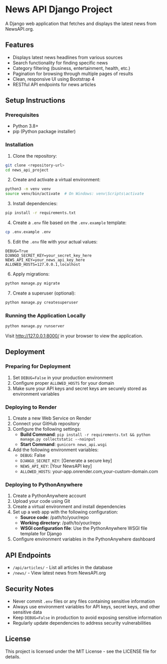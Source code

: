 # News API Django Project

A Django web application that fetches and displays the latest news from NewsAPI.org.

## Features

- Displays latest news headlines from various sources
- Search functionality for finding specific news
- Category filtering (business, entertainment, health, etc.)
- Pagination for browsing through multiple pages of results
- Clean, responsive UI using Bootstrap 4
- RESTful API endpoints for news articles

## Setup Instructions

### Prerequisites

- Python 3.8+
- pip (Python package installer)

### Installation

1. Clone the repository:
```bash
git clone <repository-url>
cd news_api_project
```

2. Create and activate a virtual environment:
```bash
python3 -m venv venv
source venv/bin/activate  # On Windows: venv\Scripts\activate
```

3. Install dependencies:
```bash
pip install -r requirements.txt
```

4. Create a `.env` file based on the `.env.example` template:
```bash
cp .env.example .env
```

5. Edit the `.env` file with your actual values:
```
DEBUG=True
DJANGO_SECRET_KEY=your_secret_key_here
NEWS_API_KEY=your_news_api_key_here
ALLOWED_HOSTS=127.0.0.1,localhost
```

6. Apply migrations:
```bash
python manage.py migrate
```

7. Create a superuser (optional):
```bash
python manage.py createsuperuser
```

### Running the Application Locally

```bash
python manage.py runserver
```

Visit http://127.0.0.1:8000/ in your browser to view the application.

## Deployment

### Preparing for Deployment

1. Set `DEBUG=False` in your production environment
2. Configure proper `ALLOWED_HOSTS` for your domain
3. Make sure your API keys and secret keys are securely stored as environment variables

### Deploying to Render

1. Create a new Web Service on Render
2. Connect your GitHub repository
3. Configure the following settings:
   - **Build Command**: `pip install -r requirements.txt && python manage.py collectstatic --noinput`
   - **Start Command**: `gunicorn news_api.wsgi`
4. Add the following environment variables:
   - `DEBUG`: False
   - `DJANGO_SECRET_KEY`: [Generate a secure key]
   - `NEWS_API_KEY`: [Your NewsAPI key]
   - `ALLOWED_HOSTS`: your-app.onrender.com,your-custom-domain.com

### Deploying to PythonAnywhere

1. Create a PythonAnywhere account
2. Upload your code using Git
3. Create a virtual environment and install dependencies
4. Set up a web app with the following configuration:
   - **Source code**: /path/to/your/repo
   - **Working directory**: /path/to/your/repo
   - **WSGI configuration file**: Use the PythonAnywhere WSGI file template for Django
5. Configure environment variables in the PythonAnywhere dashboard

## API Endpoints

- `/api/articles/` - List all articles in the database
- `/news/` - View latest news from NewsAPI.org

## Security Notes

- Never commit `.env` files or any files containing sensitive information
- Always use environment variables for API keys, secret keys, and other sensitive data
- Keep `DEBUG=False` in production to avoid exposing sensitive information
- Regularly update dependencies to address security vulnerabilities

## License

This project is licensed under the MIT License - see the LICENSE file for details. 